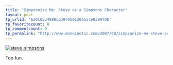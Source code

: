 ```yaml
---
title: "Simpsonize Me: Steve as a Simpsons Character"
layout: post
tp_urlid: "6a010534988cd3970b0120a55ce839970b"
tp_favoritecount: 0
tp_commentcount: 0
tp_permalink: "http://www.monkinetic.com/2007/08/simpsonize-me-steve-as-a-simpsons-character.html"
---
```

<a href="http://simpsonizeme.com"><img  alt="steve_simpsons" class="at-xid-6a010534988cd3970b0120a55ce83c970b " src="http://steveivy.typepad.com/.a/6a010534988cd3970b0120a55ce83c970b-pi" /></a>

Too fun.

